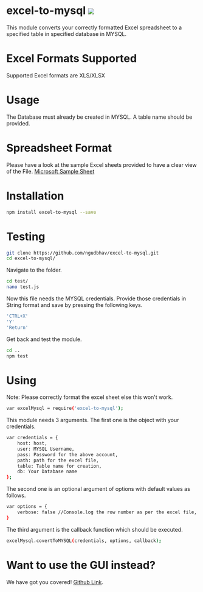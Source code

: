 # excel-to-mysql <img src="https://travis-ci.org/ngudbhav/excel-to-mysql.svg?branch=master">
This module converts your correctly formatted Excel spreadsheet to a specified table in specified database in MYSQL.

# Excel Formats Supported
Supported Excel formats are XLS/XLSX

# Usage
The Database must already be created in MYSQL. A table name should be provided.

# Spreadsheet Format
Please have a look at the sample Excel sheets provided to have a clear view of the File. <a href="https://go.microsoft.com/fwlink/?LinkID=521962">Microsoft Sample Sheet</a>

# Installation
```sh
npm install excel-to-mysql --save
```

# Testing

```sh
git clone https://github.com/ngudbhav/excel-to-mysql.git
cd excel-to-mysql/
```
Navigate to the folder.
```sh
cd test/
nano test.js
```
Now this file needs the MYSQL credentials. Provide those credentials in String format and save by pressing the following keys.
```sh
'CTRL+X'
'Y'
'Return'
```
Get back and test the module.
```sh
cd ..
npm test
```
# Using
Note: Please correctly format the excel sheet else this won't work.
```sh
var excelMysql = require('excel-to-mysql');
```
This module needs 3 arguments.
The first one is the object with your credentials.

```sh
var credentials = {
	host: host,
	user: MYSQL Username,
	pass: Password for the above account,
	path: path for the excel file,
	table: Table name for creation,
	db: Your Database name
};
```
The second one is an optional argument of options with default values as follows.
```sh
var options = {
	verbose: false //Console.log the row number as per the excel file, if true.
}
```
The third argument is the callback function which should be executed.

```sh
excelMysql.covertToMYSQL(credentials, options, callback);
```

# Want to use the GUI instead?
We have got you covered! <a href="https://github.com/ngudbhav/excel-to-mysql-electron-app">Github Link</a>.